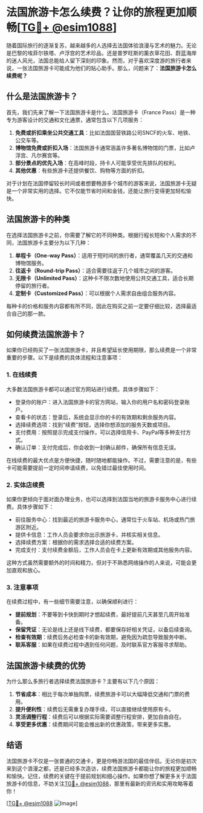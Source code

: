 # 法国旅游卡怎么续费？让你的旅程更加顺畅[[TG💪+ @esim1088](https://t.me/s/esim1088)]

随着国际旅行的逐渐复苏，越来越多的人选择去法国体验浪漫与艺术的魅力。无论是巴黎的埃菲尔铁塔、卢浮宫的艺术珍品，还是普罗旺斯的薰衣草花田、蔚蓝海岸的迷人风光，法国总能给人留下深刻的印象。然而，对于喜欢深度游的旅行者来说，一张法国旅游卡可能成为他们的贴心助手。那么，问题来了：**法国旅游卡怎么续费呢？**

## 什么是法国旅游卡？

首先，我们先来了解一下法国旅游卡是什么。法国旅游卡（France Pass）是一种专为游客设计的交通和文化通票，通常包含以下几项服务：

1. **免费或折扣乘坐公共交通工具**：比如法国国营铁路公司SNCF的火车、地铁、公交车等。
2. **博物馆免费或折扣入场**：法国旅游卡通常涵盖许多著名博物馆的门票，比如卢浮宫、凡尔赛宫等。
3. **部分景点的优先入场**：在高峰时段，持卡人可能享受优先排队的权利。
4. **其他优惠**：有些旅游卡还提供餐饮、购物等方面的折扣。

对于计划在法国停留较长时间或者想要畅游多个城市的游客来说，法国旅游卡无疑是一个非常实用的选择。它不仅能节省时间和金钱，还能让旅行变得更加轻松愉快。

## 法国旅游卡的种类

在选择法国旅游卡之前，你需要了解它的不同种类。根据行程长短和个人需求的不同，法国旅游卡主要分为以下几种：

1. **单程卡（One-way Pass）**：适用于短时间的旅行者，通常覆盖几天的交通和博物馆服务。
2. **往返卡（Round-trip Pass）**：适合需要往返于几个城市之间的游客。
3. **无限卡（Unlimited Pass）**：这种卡不限次数地使用公共交通工具，适合长期停留的旅行者。
4. **定制卡（Customized Pass）**：可以根据个人需求自由组合服务内容。

每种卡的价格和服务内容都有所不同，因此在购买之前一定要仔细比较，选择最适合自己的那一款。

## 如何续费法国旅游卡？

如果你已经购买了一张法国旅游卡，并且希望延长使用期限，那么续费是一个非常重要的步骤。以下是续费的具体流程和注意事项：

### 1. 在线续费

大多数法国旅游卡都可以通过官方网站进行续费。具体步骤如下：

- 登录你的账户：进入法国旅游卡的官方网站，输入你的用户名和密码登录账户。
- 查看卡的状态：登录后，系统会显示你的卡的有效期和剩余服务内容。
- 选择续费选项：找到“续费”按钮，选择你想添加的服务天数或项目。
- 支付费用：按照提示完成支付操作，可以选择信用卡、PayPal等多种支付方式。
- 确认订单：支付完成后，你会收到一封确认邮件，确保所有信息无误。

在线续费的最大优点是方便快捷，随时随地都能操作。不过，需要注意的是，有些卡可能需要提前一定时间申请续费，以免错过最佳使用时间。

### 2. 实体店续费

如果你更倾向于面对面办理业务，也可以选择到法国当地的旅游卡服务中心进行续费。具体步骤如下：

- 前往服务中心：找到最近的旅游卡服务中心，通常位于火车站、机场或热门旅游区附近。
- 提供卡信息：工作人员会要求你出示旅游卡，并核实相关信息。
- 选择续费方案：根据你的需求选择合适的续费方案。
- 完成支付：支付续费金额后，工作人员会在卡上更新有效期或其他服务内容。

这种方式虽然需要额外的时间和精力，但对于不熟悉网络操作的人来说，可能会更加直观和放心。

### 3. 注意事项

在续费过程中，有一些细节需要注意，以确保顺利进行：

- **提前规划**：不要等到卡快到期时才想起续费，最好提前几天甚至几周开始准备。
- **保留凭证**：无论是线上还是线下续费，都要保存好相关凭证，以备后续查询。
- **检查有效期**：续费后务必检查卡的新有效期，避免因为疏忽导致服务中断。
- **联系客服**：如果在续费过程中遇到任何问题，及时联系官方客服寻求帮助。

## 法国旅游卡续费的优势

为什么那么多旅行者选择续费法国旅游卡？主要有以下几个原因：

1. **节省成本**：相比于每次单独购票，续费旅游卡可以大幅降低交通和门票的费用。
2. **提升便利性**：续费后无需重复办理手续，可以直接继续使用原有卡。
3. **灵活调整行程**：续费后可以根据实际需要调整行程安排，更加自由自在。
4. **享受更多优惠**：续费期间可能会推出新的优惠政策，带来更多实惠。

## 结语

法国旅游卡不仅是一张普通的交通卡，更是你畅游法国的最佳伴侣。无论你是初次来到这个浪漫之都，还是已经多次造访，续费法国旅游卡都能让你的旅程更加顺畅和愉快。记住，续费的关键在于提前规划和细心操作。如果你想了解更多关于法国旅游卡的信息，不妨关注[TG💪+ @esim1088](https://t.me/s/esim1088)，那里有最新的资讯和实用攻略等着你！

[[TG💪+ @esim1088](https://t.me/s/esim1088) ![Image](https://i.postimg.cc/4NQfJmqS/Snipaste-2025-05-13-00-14-12.png)]